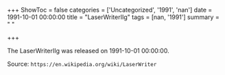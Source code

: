 +++
ShowToc = false
categories = ['Uncategorized', '1991', 'nan']
date = 1991-10-01 00:00:00
title = "LaserWriterIIg"
tags = [nan, '1991']
summary = " "

+++

The LaserWriterIIg was released on 1991-10-01 00:00:00.

Source: `https://en.wikipedia.org/wiki/LaserWriter`


